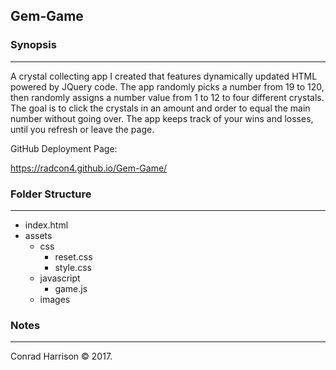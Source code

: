 ## Gem-Game

### Synopsis
***

A crystal collecting app I created that features dynamically updated HTML powered by JQuery code.  The app randomly picks a number from 19 to 120, then randomly assigns a number value from 1 to 12 to four different crystals.  The goal is to click the crystals in an amount and order to equal the main number without going over.  The app keeps track of your wins and losses, until you refresh or leave the page.

GitHub Deployment Page:

https://radcon4.github.io/Gem-Game/

### Folder Structure
***

 * index.html
 * assets
     * css
         * reset.css
         * style.css
     * javascript
         * game.js
     * images
           
### Notes
***

Conrad Harrison © 2017. 
